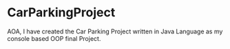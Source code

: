 # CarParkingProject
AOA, I have created the Car Parking Project written in Java Language as my console based OOP final Project.
